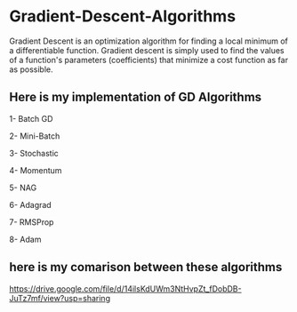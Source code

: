 # Gradient-Descent-Algorithms

Gradient Descent is an optimization algorithm for finding a local minimum of a differentiable function. Gradient descent is simply used to find the values of a function's parameters (coefficients) that minimize a cost function as far as possible.

## Here is my implementation of GD Algorithms
1- Batch GD

2- Mini-Batch 

3- Stochastic

4- Momentum 

5- NAG

6- Adagrad

7- RMSProp

8- Adam

## here is my comarison between these algorithms

https://drive.google.com/file/d/14ilsKdUWm3NtHvpZt_fDobDB-JuTz7mf/view?usp=sharing
